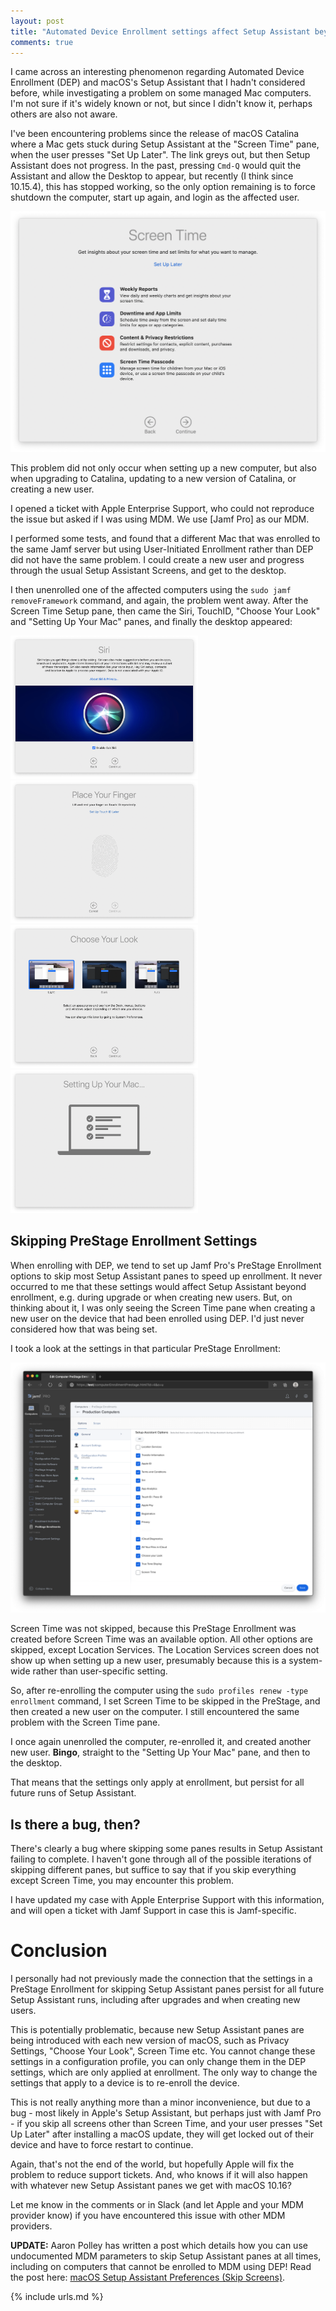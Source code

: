 ```yaml
---
layout: post
title: "Automated Device Enrollment settings affect Setup Assistant beyond enrollment"
comments: true
---
```


I came across an interesting phenomenon regarding Automated Device Enrollment (DEP) and macOS's Setup Assistant that I hadn't considered before, while investigating a problem on some managed Mac computers. I'm not sure if it's widely known or not, but since I didn't know it, perhaps others are also not aware.

I've been encountering problems since the release of macOS Catalina where a Mac gets stuck during Setup Assistant at the "Screen Time" pane, when the user presses "Set Up Later". The link greys out, but then Setup Assistant does not progress. In the past, pressing `Cmd-Q` would quit the Assistant and allow the Desktop to appear, but recently (I think since 10.15.4), this has stopped working, so the only option remaining is to force shutdown the computer, start up again, and login as the affected user.

![ScreenTime](/assets/images/SetupAssistant-ScreenTime.png)

This problem did not only occur when setting up a new computer, but also when upgrading to Catalina, updating to a new version of Catalina, or creating a new user.

I opened a ticket with Apple Enterprise Support, who could not reproduce the issue but asked if I was using MDM. We use [Jamf Pro] as our MDM.

I performed some tests, and found that a different Mac that was enrolled to the same Jamf server but using User-Initiated Enrollment rather than DEP did not have the same problem. I could create a new user and progress through the usual Setup Assistant Screens, and get to the desktop.

I then unenrolled one of the affected computers using the `sudo jamf removeFramework` command, and again, the problem went away. After the Screen Time Setup pane, then came the Siri, TouchID, "Choose Your Look" and "Setting Up Your Mac" panes, and finally the desktop appeared:

<img src="/assets/images/SetupAssistant-Siri.png" alt="Siri" width="300"/> <img src="/assets/images/SetupAssistant-TouchID.png" alt="TouchID" width="300"/>
<img src="/assets/images/SetupAssistant-ChooseYourLook.png" alt="ChooseYourLook" width="300"/> <img src="/assets/images/SetupAssistant-SettingUpYourMac.png" alt="SettingUpYourMac" width="300"/>

## Skipping PreStage Enrollment Settings

When enrolling with DEP, we tend to set up Jamf Pro's PreStage Enrollment options to skip most Setup Assistant panes to speed up enrollment. It never occurred to me that these settings would affect Setup Assistant beyond enrollment, e.g. during upgrade or when creating new users. But, on thinking about it, I was only seeing the Screen Time pane when creating a new user on the device that had been enrolled using DEP. I'd just never considered how that was being set.

I took a look at the settings in that particular PreStage Enrollment:

![JamfPro-PreStageEnrollments-SetupOptions](/assets/images/JamfPro-PreStageEnrollments-SetupOptions.png)

Screen Time was not skipped, because this PreStage Enrollment was created before Screen Time was an available option. All other options are skipped, except Location Services. The Location Services screen does not show up when setting up a new user, presumably because this is a system-wide rather than user-specific setting.

So, after re-enrolling the computer using the `sudo profiles renew -type enrollment` command, I set Screen Time to be skipped in the PreStage, and then created a new user on the computer. I still encountered the same problem with the Screen Time pane.

I once again unenrolled the computer, re-enrolled it, and created another new user. **Bingo**, straight to the "Setting Up Your Mac" pane, and then to the desktop.

That means that the settings only apply at enrollment, but persist for all future runs of Setup Assistant.

## Is there a bug, then?

There's clearly a bug where skipping some panes results in Setup Assistant failing to complete. I haven't gone through all of the possible iterations of skipping different panes, but suffice to say that if you skip everything except Screen Time, you may encounter this problem.

I have updated my case with Apple Enterprise Support with this information, and will open a ticket with Jamf Support in case this is Jamf-specific.

# Conclusion

I personally had not previously made the connection that the settings in a PreStage Enrollment for skipping Setup Assistant panes persist for all future Setup Assistant runs, including after upgrades and when creating new users.

This is potentially problematic, because new Setup Assistant panes are being introduced with each new version of macOS, such as Privacy Settings, "Choose Your Look", Screen Time etc. You cannot change these settings in a configuration profile, you can only change them in the DEP settings, which are only applied at enrollment. The only way to change the settings that apply to a device is to re-enroll the device.

This is not really anything more than a minor inconvenience, but due to a bug - most likely in Apple's Setup Assistant, but perhaps just with Jamf Pro - if you skip all screens other than Screen Time, and your user presses "Set Up Later" after installing a macOS update, they will get locked out of their device and have to force restart to continue.

Again, that's not the end of the world, but hopefully Apple will fix the problem to reduce support tickets. And, who knows if it will also happen with whatever new Setup Assistant panes we get with macOS 10.16?

Let me know in the comments or in Slack (and let Apple and your MDM provider know) if you have encountered this issue with other MDM providers.

**UPDATE:** Aaron Polley has written a post which details how you can use undocumented MDM parameters to skip Setup Assistant panes at all times, including on computers that cannot be enrolled to MDM using DEP! Read the post here: [macOS Setup Assistant Preferences (Skip Screens)](https://www.aarondavidpolley.com/macos-setup-assistant-preferences-skip-screens/).

{% include urls.md %}
